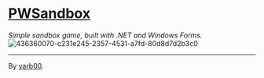 # [PWSandbox](https://github.com/yarb00/PWSandbox)

*Simple sandbox game, built with .NET and Windows Forms.*
![436360070-c231e245-2357-4531-a7fd-80d8d7d2b3c0](https://github.com/user-attachments/assets/4b854d4c-5b03-4ea3-abfa-533d8206b9f0)

---

By [yarb00](https://github.com/yarb00).
